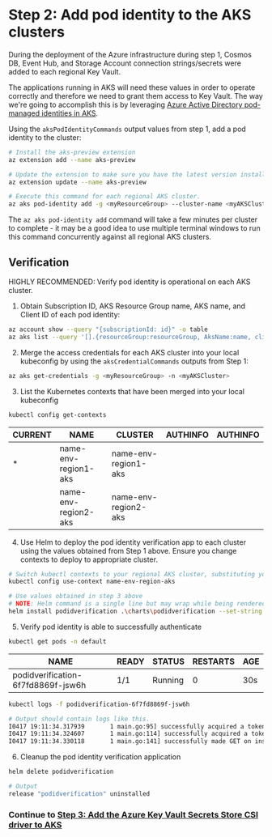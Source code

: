 # Step 2: Add pod identity to the AKS clusters

During the deployment of the Azure infrastructure during step 1, Cosmos DB, Event Hub, and Storage Account connection strings/secrets were added to each regional Key Vault.

The applications running in AKS will need these values in order to operate correctly and therefore we need to grant them access to Key Vault. The way we're going to accomplish this is by leveraging [Azure Active Directory pod-managed identities in AKS](https://docs.microsoft.com/en-us/azure/aks/use-azure-ad-pod-identity).

Using the `aksPodIdentityCommands` output values from step 1, add a pod identity to the cluster:

```bash
# Install the aks-preview extension
az extension add --name aks-preview

# Update the extension to make sure you have the latest version installed
az extension update --name aks-preview

# Execute this command for each regional AKS cluster.
az aks pod-identity add -g <myResourceGroup> --cluster-name <myAKSCluster> --namespace <myNamespace>  -n <myPodidentityName> --identity-resource-id <myUserManagedIdentityResourceId>
````

The `az aks pod-identity add` command will take a few minutes per cluster to complete - it may be a good idea to use multiple terminal windows to run this command concurrently against all regional AKS clusters.

## Verification

HIGHLY RECOMMENDED: Verify pod identity is operational on each AKS cluster.

1. Obtain Subscription ID, AKS Resource Group name, AKS name, and Client ID of each pod identity:
```bash
az account show --query "{subscriptionId: id}" -o table
az aks list --query '[].{resourceGroup:resourceGroup, AksName:name, clientId: podIdentityProfile.userAssignedIdentities[0].identity.clientId}' -o table
````

2. Merge the access credentials for each AKS cluster into your local kubeconfig by using the `aksCredentialCommands` outputs from Step 1:
```bash
az aks get-credentials -g <myResourceGroup> -n <myAKSCluster>
````

3. List the Kubernetes contexts that have been merged into your local kubeconfig
```bash
kubectl config get-contexts
````
|CURRENT|NAME|CLUSTER|AUTHINFO|AUTHINFO|
---|---|---|---|---
|*|name-env-region1-aks|name-env-region1-aks|||
||name-env-region2-aks|name-env-region2-aks|||

4. Use Helm to deploy the pod identity verification app to each cluster using the values obtained from Step 1 above. Ensure you change contexts to deploy to appropriate cluster.

```bash
# Switch kubectl contexts to your regional AKS cluster, substituting your actual values for name, env, and region
kubectl config use-context name-env-region-aks

# Use values obtained in step 3 above
# NOTE: Helm command is a single line but may wrap while being rendered.
helm install podidverification .\charts\podidverification --set-string subscriptionId=Step1_SubscriptionID,resourceGroup=Step1_ResourceGroup,aksClusterName=Step1_AksName,clientId=Step1_ClientId
````

5. Verify pod identity is able to successfully authenticate
```bash
kubectl get pods -n default
```
|NAME|READY|STATUS|RESTARTS|AGE
---|---|---|---|---
|podidverification-6f7fd8869f-jsw6h|1/1|Running|0|30s|

```bash
kubectl logs -f podidverification-6f7fd8869f-jsw6h

# Output should contain logs like this.
I0417 19:11:34.317939       1 main.go:95] successfully acquired a token using the MSI, msiEndpoint(http://169.254.169.254/metadata/identity/oauth2/token)
I0417 19:11:34.324607       1 main.go:114] successfully acquired a token, userAssignedID MSI, msiEndpoint(http://169.254.169.254/metadata/identity/oauth2/token) clientID(00000000-0000-0000-0000-000000000000)
I0417 19:11:34.330118       1 main.go:141] successfully made GET on instance metadata
````

6. Cleanup the pod identity verification application
```bash
helm delete podidverification

# Output
release "podidverification" uninstalled
````

### Continue to [Step 3: Add the Azure Key Vault Secrets Store CSI driver to AKS](3.akvsecretsstore.md)
